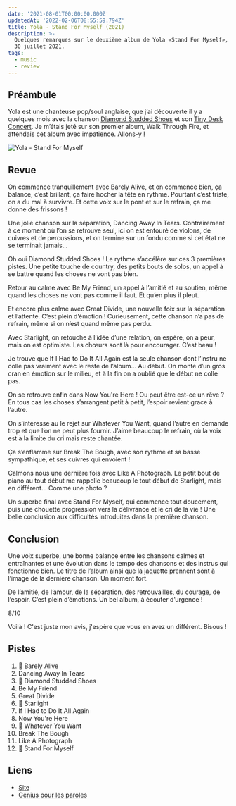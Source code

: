 ```yaml
---
date: '2021-08-01T00:00:00.000Z'
updatedAt: '2022-02-06T08:55:59.794Z'
title: Yola - Stand For Myself (2021)
description: >-
  Quelques remarques sur le deuxième album de Yola «Stand For Myself», sorti le
  30 juillet 2021.
tags:
  - music
  - review
---
```

## Préambule

Yola est une chanteuse pop/soul anglaise, que j’ai découverte il y a quelques mois avec la chanson [Diamond Studded Shoes](https://www.youtube.com/watch?v=GfC_n8efpiM) et son [Tiny Desk Concert](https://www.youtube.com/watch?v=usDb7VDRzeM). Je m’étais jeté sur son premier album, Walk Through Fire, et attendais cet album avec impatience. Allons-y !

![Yola - Stand For Myself](/contentful/4DkvpoD8sdqsS3QuFnFm4N/1c948a41b50e8e9085c483ad94a6b2b8/R-19689355-1627731585-3075.jpeg.jpg)

## Revue

On commence tranquillement avec Barely Alive, et on commence bien, ça balance, c’est brillant, ça faire hocher la tête en rythme. Pourtant c’est triste, on a du mal à survivre. Et cette voix sur le pont et sur le refrain, ça me donne des frissons !

Une jolie chanson sur la séparation, Dancing Away In Tears. Contrairement à ce moment où l’on se retrouve seul, ici on est entouré de violons, de cuivres et de percussions, et on termine sur un fondu comme si cet état ne se terminait jamais…

Oh oui Diamond Studded Shoes ! Le rythme s’accélère sur ces 3 premières pistes. Une petite touche de country, des petits bouts de solos, un appel à se battre quand les choses ne vont pas bien.

Retour au calme avec Be My Friend, un appel à l’amitié et au soutien, même quand les choses ne vont pas comme il faut. Et qu’en plus il pleut.

Et encore plus calme avec Great Divide, une nouvelle foix sur la séparation et l’attente.  C’est plein d’émotion ! Curieusement, cette chanson n’a pas de refrain, même si on n’est quand même pas perdu.

Avec Starlight, on retouche à l’idée d’une relation, on espère, on a peur, mais on est optimiste. Les chœurs sont là pour encourager. C’est beau !

Je trouve que If I Had to Do It All Again est la seule chanson dont l’instru ne colle pas vraiment avec le reste de l’album… Au début. On monte d’un gros cran en émotion sur le milieu, et à la fin on a oublié que le début ne colle pas.

On se retrouve enfin dans Now You're Here ! Ou peut être est-ce un rêve ? En tous cas les choses s’arrangent petit à petit, l’espoir revient grace à l’autre.

On s’intéresse au le rejet sur Whatever You Want, quand l’autre en demande trop et que l’on ne peut plus fournir. J’aime beaucoup le refrain, où la voix est à la limite du cri mais reste chantée.

Ça s’enflamme sur Break The Bough, avec son rythme et sa basse sympathique, et ses cuivres qui envoient !

Calmons nous une dernière fois avec Like A Photograph. Le petit bout de piano au tout début me rappelle beaucoup le tout début de Starlight, mais en différent… Comme une photo ?

Un superbe final avec Stand For Myself, qui commence tout doucement, puis une chouette progression vers la délivrance et le cri de la vie ! Une belle conclusion aux difficultés introduites dans la première chanson.

## Conclusion

Une voix superbe, une bonne balance entre les chansons calmes et entraînantes et une évolution dans le tempo des chansons et des instrus qui fonctionne bien. Le titre de l’album ainsi que la jaquette prennent sont à l’image de la dernière chanson. Un moment fort.

De l’amitié, de l’amour, de la séparation, des retrouvailles, du courage, de l’espoir. C’est plein d’émotions. Un bel album, à écouter d’urgence !

8/10

Voilà ! C'est juste mon avis, j'espère que vous en avez un différent. Bisous !

## Pistes

1. 💖 Barely Alive 
2. Dancing Away In Tears
3. 💖 Diamond Studded Shoes
4. Be My Friend
5. Great Divide
6. 💖 Starlight
7. If I Had to Do It All Again
8. Now You're Here
9. 💖 Whatever You Want
10. Break The Bough
11. Like A Photograph
12. 💖 Stand For Myself

## Liens

- [Site](https://www.iamyola.com/)
- [Genius pour les paroles](https://genius.com/albums/Yola/Stand-for-myself)
